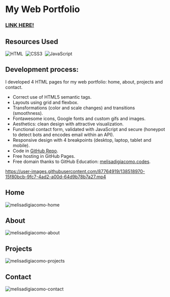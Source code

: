 # My Web Portfolio

### [LINK HERE!](https://melisadigiacomo.github.io/melisadigiacomo-portfolio/index.html)

## Resources Used
![HTML](https://img.shields.io/badge/HTML5-E34F26?style=for-the-badge&logo=html5&logoColor=white)&nbsp;
![CSS3](https://img.shields.io/badge/CSS3-00599C?style=for-the-badge&logo=CSS3&logoColor=white)&nbsp;
![JavaScript](https://img.shields.io/badge/Javascript-f7df1e?style=for-the-badge&logo=javascript&logoColor=black)&nbsp;  


## Development process:
I developed 4 HTML pages for my web portfolio: home, about, projects and contact. 
* Correct use of HTML5 semantic tags.
* Layouts using grid and flexbox.
* Transformations (color and scale changes) and transitions (smoothness).
* Fontawesome icons, Google fonts and custom gifs and images.
* Aesthetics: clean design with attractive visualization.
* Functional contact form, validated with JavaScript and secure (honeypot to detect bots and encodes email within an API).
* Responsive design with 4 breakpoints (desktop, laptop, tablet and mobile).
* Code in [GitHub Repo](https://github.com/melisadigiacomo/melisadigiacomo-portfolio).
* Free hosting in GitHub Pages.
* Free domain thanks to GitHub Education: [melisadigiacomo.codes](https://melisadigiacomo.codes/).  

https://user-images.githubusercontent.com/87764919/138518970-15f80bcb-9fc7-4ad2-a00d-64d9b78b7a27.mp4

## Home

![melisadigiacomo-home](https://user-images.githubusercontent.com/87764919/138519550-9c4ab289-57e8-46dc-b462-fd339f04b714.png)  

## About

![melisadigiacomo-about](https://user-images.githubusercontent.com/87764919/138519582-71d19ab6-1405-40f0-b9f5-918f63d0c43e.png)  

## Projects

![melisadigiacomo-projects](https://user-images.githubusercontent.com/87764919/138519600-0a96a68c-e871-4557-9b73-2aba2e5dea11.png)  

## Contact

![melisadigiacomo-contact](https://user-images.githubusercontent.com/87764919/138519636-122f9132-645d-4a3e-a352-e00a982804a0.png)  
